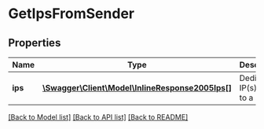# GetIpsFromSender

## Properties
Name | Type | Description | Notes
------------ | ------------- | ------------- | -------------
**ips** | [**\Swagger\Client\Model\InlineResponse2005Ips[]**](InlineResponse2005Ips.md) | Dedicated IP(s) linked to a sender | 

[[Back to Model list]](../README.md#documentation-for-models) [[Back to API list]](../README.md#documentation-for-api-endpoints) [[Back to README]](../README.md)


